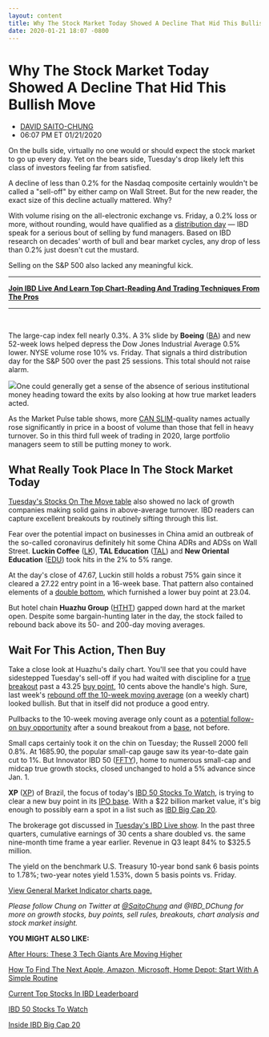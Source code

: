 ```yaml
---
layout: content
title: Why The Stock Market Today Showed A Decline That Hid This Bullish Move
date: 2020-01-21 18:07 -0800
---
```



Why The Stock Market Today Showed A Decline That Hid This Bullish Move
=======================================================================




* [DAVID SAITO-CHUNG](https://www.investors.com/author/chungd/ "Posts by DAVID SAITO-CHUNG")
* 06:07 PM ET 01/21/2020




On the bulls side, virtually no one would or should expect the stock market to go up every day. Yet on the bears side, Tuesday's drop likely left this class of investors feeling far from satisfied.




A decline of less than 0.2% for the Nasdaq composite certainly wouldn't be called a "sell-off" by either camp on Wall Street. But for the new reader, the exact size of this decline actually mattered. Why?


With volume rising on the all-electronic exchange vs. Friday, a 0.2% loss or more, without rounding, would have qualified as a [distribution day](https://www.investors.com/how-to-invest/investors-corner/how-to-spot-stock-market-tops-track-the-distribution-days/) — IBD speak for a serious bout of selling by fund managers. Based on IBD research on decades' worth of bull and bear market cycles, any drop of less than 0.2% just doesn't cut the mustard.


Selling on the S&P 500 also lacked any meaningful kick.




---


**[Join IBD Live And Learn Top Chart-Reading And Trading Techniques From The Pros](https://shop.investors.com/offer/splashresponsive.aspx?id=IBD-Live)**




---


 


The large-cap index fell nearly 0.3%. A 3% slide by **Boeing** ([BA](https://research.investors.com/quote.aspx?symbol=BA)) and new 52-week lows helped depress the Dow Jones Industrial Average 0.5% lower. NYSE volume rose 10% vs. Friday. That signals a third distribution day for the S&P 500 over the past 25 sessions. This total should not raise alarm. 


![](https://www.investors.com/wp-content/uploads/2020/01/MP_3x1_01212020-229x300.jpg)One could generally get a sense of the absence of serious institutional money heading toward the exits by also looking at how true market leaders acted.


As the Market Pulse table shows, more [CAN SLIM](http://www.investors.com/ibd-university/can-slim/)-quality names actually rose significantly in price in a boost of volume than those that fell in heavy turnover. So in this third full week of trading in 2020, large portfolio managers seem to still be putting money to work.


What Really Took Place In The Stock Market Today
------------------------------------------------


[Tuesday's Stocks On The Move table](https://research.investors.com/stocksonthemove.aspx) also showed no lack of growth companies making solid gains in above-average turnover. IBD readers can capture excellent breakouts by routinely sifting through this list.


Fear over the potential impact on businesses in China amid an outbreak of the so-called coronavirus definitely hit some China ADRs and ADSs on Wall Street. **Luckin Coffee** ([LK](https://research.investors.com/quote.aspx?symbol=LK)), **TAL Education** ([TAL](https://research.investors.com/quote.aspx?symbol=TAL)) and **New Oriental Education** ([EDU](https://research.investors.com/quote.aspx?symbol=EDU)) took hits in the 2% to 5% range.


At the day's close of 47.67, Luckin still holds a robust 75% gain since it cleared a 27.22 entry point in a 16-week base. That pattern also contained elements of a [double bottom](https://www.investors.com/how-to-invest/investors-corner/what-is-double-bottom-base-biotech-stocks/), which furnished a lower buy point at 23.04.


But hotel chain **Huazhu Group** ([HTHT](https://research.investors.com/quote.aspx?symbol=HTHT)) gapped down hard at the market open. Despite some bargain-hunting later in the day, the stock failed to rebound back above its 50- and 200-day moving averages.



Wait For This Action, Then Buy
------------------------------


Take a close look at Huazhu's daily chart. You'll see that you could have sidestepped Tuesday's sell-off if you had waited with discipline for a [true breakout](https://www.investors.com/how-to-invest/investors-corner/what-is-stock-breakout/) past a 43.25 [buy point](https://www.investors.com/how-to-invest/investors-corner/chart-reading-basics-how-a-buy-point-marks-a-time-of-opportunity/), 10 cents above the handle's high. Sure, last week's [rebound off the 10-week moving average](https://www.investors.com/how-to-invest/investors-corner/how-to-buy-stocks-why-the-10-week-moving-average-offers-new-entry-points/) (on a weekly chart) looked bullish. But that in itself did not produce a good entry.


Pullbacks to the 10-week moving average only count as a [potential follow-on buy opportunity](https://www.investors.com/how-to-invest/investors-corner/how-to-buy-stocks-why-the-10-week-moving-average-offers-new-entry-points/) after a sound breakout from a [base](https://www.investors.com/how-to-invest/investors-corner/investor-basics-why-learning-base-patterns-gets-the-ball-rolling/), not before.


Small caps certainly took it on the chin on Tuesday; the Russell 2000 fell 0.8%. At 1685.90, the popular small-cap gauge saw its year-to-date gain cut to 1%. But Innovator IBD 50 ([FFTY](https://research.investors.com/quote.aspx?symbol=FFTY)), home to numerous small-cap and midcap true growth stocks, closed unchanged to hold a 5% advance since Jan. 1.



**XP** ([XP](https://research.investors.com/quote.aspx?symbol=XP)) of Brazil, the focus of today's [IBD 50 Stocks To Watch](https://www.investors.com/research/stocks-to-watch-xp-stock/), is trying to clear a new buy point in its [IPO base](https://www.investors.com/how-to-invest/investors-corner/ipo-bases-rich-gains/). With a $22 billion market value, it's big enough to possibly earn a spot in a list such as [IBD Big Cap 20](https://research.investors.com/stock-lists/big-cap-20/).


The brokerage got discussed in [Tuesday's IBD Live show](https://shop.investors.com/offer/splashresponsive.aspx?id=IBD-Live). In the past three quarters, cumulative earnings of 30 cents a share doubled vs. the same nine-month time frame a year earlier. Revenue in Q3 leapt 84% to $325.5 million.


The yield on the benchmark U.S. Treasury 10-year bond sank 6 basis points to 1.78%; two-year notes yield 1.53%, down 5 basis points vs. Friday.


[View General Market Indicator charts page.](https://www.investors.com/wp-content/uploads/2020/01/IBD2101152507GMI2.pdf)


*Please follow Chung on Twitter at [@SaitoChung](https://twitter.com/SaitoChung) and @IBD\_DChung for more on growth stocks, buy points, sell rules, breakouts, chart analysis and stock market insight.*


**YOU MIGHT ALSO LIKE:**


[After Hours: These 3 Tech Giants Are Moving Higher](https://www.investors.com/market-trend/stock-market-today/dow-jones-futures-stock-market-rally-resistant-to-china-virus-netflix-ibm-tesla-rise/)


[How To Find The Next Apple, Amazon, Microsoft, Home Depot: Start With A Simple Routine](https://www.investors.com/research/how-to-invest-in-the-stock-market-start-with-a-simple-routine/)


[Current Top Stocks In IBD Leaderboard](https://www.investors.com/product/leaderboard/?artProdLink=Leaderboard)


[IBD 50 Stocks To Watch](https://www.investors.com/research/ibd-50-growth-stocks-to-watch/)


[Inside IBD Big Cap 20](https://research.investors.com/stock-lists/big-cap-20/)





